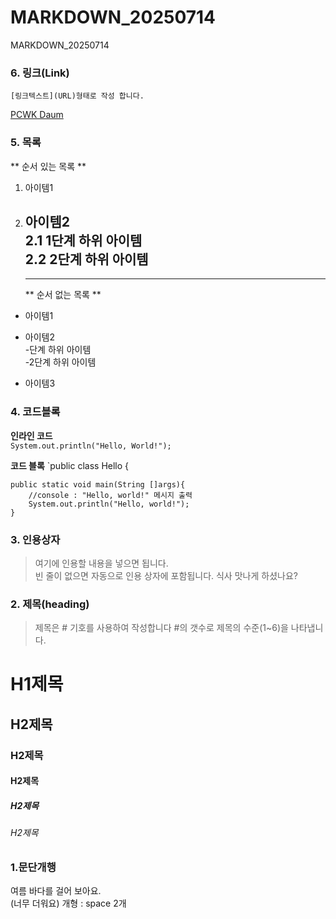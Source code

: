 # MARKDOWN_20250714
MARKDOWN_20250714

### 6. 링크(Link)
`[링크텍스트](URL)형태로 작성 합니다.`  

[PCWK Daum](https://cafe.daum.net/pcwk)


### 5. 목록
** 순서 있는 목록 **
1. 아이템1  
2. 아이템2  
    2.1 1단계 하위 아이템  
    2.2 2단계 하위 아이템
   ---
   ***
   ** 순서 없는 목록 **
  - 아이템1  
  + 아이템2  
    -단계 하위 아이템  
    -2단계 하위 아이템
  * 아이템3  
   


### 4. 코드블록
**인라인 코드**  
`System.out.println("Hello, World!");`

**코드 블록**
`public class Hello {

	public static void main(String []args){
		//console : "Hello, world!" 메시지 출력
		System.out.println("Hello, world!");
	}


### 3. 인용상자
>여기에 인용할 내용을 넣으면 됩니다.  
>빈 줄이 없으면 자동으로 인용 상자에 포함됩니다.
식사 맛나게 하셨나요?

### 2. 제목(heading)
>제목은 # 기호를 사용하여 작성합니다 #의 갯수로 제목의 수준(1~6)을 나타냅니다.
# H1제목
## H2제목
### H2제목
#### H2제목
##### H2제목
###### H2제목


### 1.문단개행
여름 바다를 걸어 보아요.  
(너무 더워요)
개형 : space 2개

